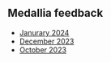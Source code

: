 ## Medallia feedback
- [Janurary 2024](https://github.com/department-of-veterans-affairs/va.gov-team/blob/master/products/combined_fsr/research/medallia_reports/medallia-december-january-2024.md)
- [December 2023](https://github.com/department-of-veterans-affairs/va.gov-team/blob/master/products/combined_fsr/research/medallia_reports/medallia_october-december_2023.md)
- [October 2023](https://github.com/department-of-veterans-affairs/va.gov-team/blob/master/products/combined_fsr/research/medallia_reports/medallia_october_2023.md)
